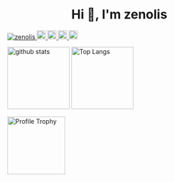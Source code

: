 
<h1 align="center">Hi 👋, I'm zenolis</h1>
<p align="left">
  <a href="https://github.com/zenolis/zenolis/">
    <img src="https://komarev.com/ghpvc?username=zenolis" alt="zenolis" />
  </a>
  <a href="https://github.com/yutkat">
    <img height="20" src="https://img.shields.io/github/followers/zenolis?label=follow&logo=github&style=flat" />
  </a>
  <a href="https://stackoverflow.com/users/48935/zenolis">
    <img height="20" src="https://img.shields.io/stackexchange/stackoverflow/r/48935?label=StackOverflow&logo=stack-overflow&style=flat" />
  </a>
  <a href="http://qiita.com/zenolis">
    <img height="20" src="https://qiita-badge.apiapi.app/s/zenolis/posts.svg" />
  </a>
  <a href="http://qiita.com/zenolis">
    <img height="20" src="https://qiita-badge.apiapi.app/s/zenolis/contributions.svg" />
  </a>
</p>

<p> 
  <img alt="github stats" height="140px" src="https://github-readme-stats.vercel.app/api?username=zenolis&theme=nord&show_icons=ture&include_all_commits=true&hide_border=true&border_radius=10" />
  <img alt="Top Langs" height="140px" src="https://github-readme-stats.vercel.app/api/top-langs/?username=zenolis&theme=nord&show_icons=true&layout=compact&hide_border=true" />
</p>

<p>
  <img alt="Profile Trophy" height="130px" src="https://github-profile-trophy.vercel.app?username=zenolis&theme=nord&no-frame=true"
</p>
